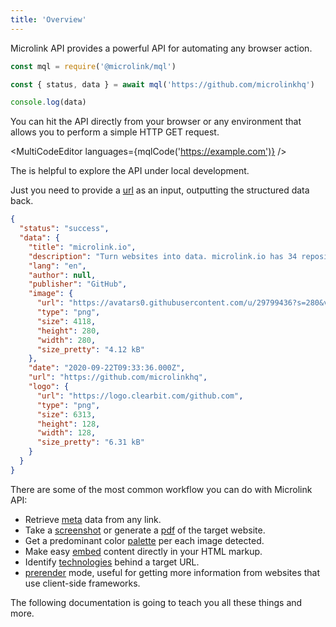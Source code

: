 ```yaml
---
title: 'Overview'
---
```


Microlink API provides a powerful API for automating any browser action.

```js
const mql = require('@microlink/mql')

const { status, data } = await mql('https://github.com/microlinkhq')

console.log(data)
```

You can hit the API directly from your browser or any environment that allows you to perform a simple HTTP GET request.

<MultiCodeEditor languages={mqlCode('https://example.com')} />

<Figcaption>The <Link href='/docs/api/getting-started/cli' children='Microlink CLI' /> is helpful to explore the API under local development.</Figcaption>

Just you need to provide a [url](/docs/api/parameters/url) as an input, outputting the structured data back.

```json
{
  "status": "success",
  "data": {
    "title": "microlink.io",
    "description": "Turn websites into data. microlink.io has 34 repositories available. Follow their code on GitHub.",
    "lang": "en",
    "author": null,
    "publisher": "GitHub",
    "image": {
      "url": "https://avatars0.githubusercontent.com/u/29799436?s=280&v=4",
      "type": "png",
      "size": 4118,
      "height": 280,
      "width": 280,
      "size_pretty": "4.12 kB"
    },
    "date": "2020-09-22T09:33:36.000Z",
    "url": "https://github.com/microlinkhq",
    "logo": {
      "url": "https://logo.clearbit.com/github.com",
      "type": "png",
      "size": 6313,
      "height": 128,
      "width": 128,
      "size_pretty": "6.31 kB"
    }
  }
}
```

There are some of the most common workflow you can do with Microlink API:

- Retrieve [meta](/docs/api/parameters/screenshot) data from any link.
- Take a [screenshot](/docs/api/parameters/screenshot) or generate a [pdf](/docs/api/parameters/pdf) of the target website.
- Get a predominant color [palette](/docs/api/parameters/palette) per each image detected.
- Make easy [embed](/docs/api/parameters/embed) content directly in your HTML markup.
- Identify [technologies](/docs/api/parameters/insights/technologies) behind a target URL.
- [prerender](/docs/api/parameters/prerender) mode, useful for getting more information from websites that use client-side frameworks.

The following documentation is going to teach you all these things and more.
